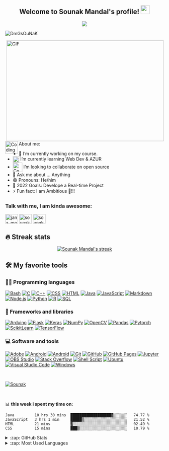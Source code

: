 <h2 align="center">
  Welcome to Sounak Mandal's profile!
  <img src="https://media.giphy.com/media/hvRJCLFzcasrR4ia7z/giphy.gif" width="28">
</h3>
<p align="center">
  <a href="https://github.com/DenverCoder1/readme-typing-svg"><img src="https://readme-typing-svg.herokuapp.com?color=2aa788&center=true&lines=4th+Year+Engineering+Student;Interested+in+Web+Development;Always+learning"></a>
</p>
<p align="left"> <img src="https://komarev.com/ghpvc/?username=DmGsOuNaK" alt="DmGsOuNaK" /> </p>
 <img align="right" alt="GIF" src="https://camo.githubusercontent.com/40165a147c3dcea0fa1db780bb533fc5f98546ccfb9d5d05ddb2f429277f5348/68747470733a2f2f616e616c7974696373696e6469616d61672e636f6d2f77702d636f6e74656e742f75706c6f6164732f323031382f31322f646576656c6f7065722d6472696262626c652e676966?raw=true" width="500" height="320" />

About me:
<img align="left" alt="Coding" width="40" src="https://camo.githubusercontent.com/63371d36886ee658f5a97401f393e1ab1684b2fd3de674b8f5efc7d410b2a3d0/68747470733a2f2f6d656469612e67697068792e636f6d2f6d656469612f57556c706c634d704f43456d5447427442572f67697068792e676966">

- 🔭 I’m currently working on my course.
- <img align="center" alt="Coding" width="20" src="https://raw.githubusercontent.com/TheDudeThatCode/TheDudeThatCode/master/Assets/Rocket.gif"> I’m currently learning Web Dev & AZUR
- <img align="center" alt="Coding" width="30" src="https://raw.githubusercontent.com/TheDudeThatCode/TheDudeThatCode/master/Assets/Developer.gif"> I’m looking to collaborate on open source
- 💬 Ask me about ... Anything
- 😄 Pronouns: He/him
- 🥅 2022 Goals: Develope a Real-time Project
- ⚡ Fun fact: I am Ambitious 🙂!!!


### Talk with me, I am kinda awesome:
<p align="left">
<a href="https://twitter.com/jana_moudipa" target="blank"><img align="center" src="https://cdn.jsdelivr.net/npm/simple-icons@3.0.1/icons/twitter.svg" alt="jana_moudipa" height="30" width="40" /></a>
<a href="https://www.linkedin.com/in/sounak-mandal-700382205" target="blank"><img align="center" src="https://cdn.jsdelivr.net/npm/simple-icons@3.0.1/icons/linkedin.svg" alt="sounak-mandal-700382205" height="30" width="40" /></a>
<a href="https://www.instagram.com/thats_sounak/" target="blank"><img align="center" src="https://cdn.jsdelivr.net/npm/simple-icons@3.0.1/icons/instagram.svg" alt="sounak_mandal" height="30" width="40" /></a>

</p>

## 🔥 Streak stats

<!-- GitHub Readme Streak Stats - https://github.com/DenverCoder1/github-readme-streak-stats -->
<p align="center">
  <a href="https://github.com/DenverCoder1/github-readme-streak-stats">
    <img title="🔥 Get streak stats for your profile at git.io/streak-stats" alt="Sounak Mandal's streak" src="https://github-readme-streak-stats.herokuapp.com?user=DmGsOuNaK&theme=gotham&hide_border=true"/>
  </a>
</p>



## 🛠️ My favorite tools
### 👨‍💻 Programming languages

<p>
    <a href="#"><img alt="Bash" src="https://img.shields.io/badge/Bash-121011.svg?logo=gnu-bash&logoColor=white"></a>
    <a href="#"><img alt="C" src="https://custom-icon-badges.herokuapp.com/badge/C-03599C.svg?logo=c-in-hexagon&logoColor=white"></a>
    <a href="#"><img alt="C++" src="https://custom-icon-badges.herokuapp.com/badge/C++-9C033A.svg?logo=cpp2&logoColor=white"></a>
    <a href="#"><img alt="CSS" src="https://img.shields.io/badge/CSS-1572B6.svg?logo=css3&logoColor=white"></a>
    <a href="#"><img alt="HTML" src="https://img.shields.io/badge/HTML-E34F26.svg?logo=html5&logoColor=white"></a>
    <a href="#"><img alt="Java" src="https://img.shields.io/badge/Java-007396.svg?logo=java&logoColor=white"></a>
    <a href="#"><img alt="JavaScript" src="https://img.shields.io/badge/JavaScript-F7DF1E.svg?logo=javascript&logoColor=black"></a>
    <a href="#"><img alt="Markdown" src="https://img.shields.io/badge/Markdown-000000.svg?logo=markdown&logoColor=white"></a>
    <a href="#"><img alt="Node.js" src="https://img.shields.io/badge/Node.js-43853D.svg?logo=node.js&logoColor=white"></a>
    <a href="#"><img alt="Python" src="https://img.shields.io/badge/Python-14354C.svg?logo=python&logoColor=white"></a>
    <a href="#"><img alt="R" src="https://img.shields.io/badge/R-276DC3.svg?logo=r&logoColor=white"></a>
    <a href="#"><img alt="SQL" src="https://custom-icon-badges.herokuapp.com/badge/SQL-025E8C.svg?logo=database&logoColor=white"></a>
</p>

### 🧰 Frameworks and libraries

<p>
    <a href="#"><img alt="Arduino" src="https://img.shields.io/badge/-Arduino-00979D?logo=Arduino&logoColor=white"></a>
    <a href="#"><img alt="Flask" src="https://img.shields.io/badge/flask-49D.svg?logo=flask&logoColor=white"></a>
    <a href="#"><img alt="Keras" src="https://img.shields.io/badge/Keras-D00000.svg?logo=Keras&logoColor=white"></a>
    <a href="#"><img alt="NumPy" src="https://img.shields.io/badge/Numpy-013243.svg?logo=numpy&logoColor=white"></a>
    <a href="#"><img alt="OpenCV" src="https://img.shields.io/badge/OpenCV-%23white.svg?logo=opencv"></a>
    <a href="#"><img alt="Pandas" src="https://img.shields.io/badge/Pandas-150458.svg?logo=pandas&logoColor=white"></a>
    <a href="#"><img alt="Pytorch" src="https://img.shields.io/badge/Pytorch-150.svg?logo=PyTorch&logoColor=white"></a>
    <a href="#"><img alt="ScikitLearn" src="https://img.shields.io/badge/scikit--learn-%23F7931E.svg?logo=scikit-learn&logoColor=white"></a>
    <a href="#"><img alt="TensorFlow" src="https://img.shields.io/badge/TensorFlow-FF6F00.svg?logo=TensorFlow&logoColor=white"></a>
</p>

### 💻 Software and tools

<p>
    <a href="#"><img alt="Adobe" src="https://img.shields.io/badge/Adobe-FF0000.svg?logo=adobe&logoColor=white"></a>
    <a href="#"><img alt="Android" src="https://img.shields.io/badge/Android-3DDC84?logo=android&logoColor=white"></a>
    <a href="#"><img alt="Android" src="https://img.shields.io/badge/Canva-%2300C4CC.svg?logo=Canva&logoColor=white"></a>
    <a href="#"><img alt="Git" src="https://img.shields.io/badge/Git-F05033.svg?logo=git&logoColor=white"></a>
    <a href="#"><img alt="GitHub" src="https://img.shields.io/badge/Github-%23121011.svg?logo=github&logoColor=white"></a>
    <a href="#"><img alt="GitHub Pages" src="https://img.shields.io/badge/GitHub%20Pages-327FC7.svg?logo=github&logoColor=white"></a>
    <a href="#"><img alt="Jupyter" src="https://img.shields.io/badge/Jupyter-F37626.svg?logo=Jupyter&logoColor=white"></a>
    <a href="#"><img alt="OBS Studio" src="https://img.shields.io/badge/-OBS%20Studio-302E31?logo=obs-studio&logoColor=white"></a>
    <a href="#"><img alt="Stack Overflow" src="https://img.shields.io/badge/-Stack%20Overflow-FE7A16?logo=stack-overflow&logoColor=white"></a>
    <a href="#"><img alt="Shell Script" src="https://img.shields.io/badge/Shell%20Script-150458.svg?logo=gnu-bash&logoColor=white"></a>
    <a href="#"><img alt="Ubuntu" src="https://img.shields.io/badge/Ubuntu-E95420?logo=ubuntu&logoColor=white"><a>
    <a href="#"><img alt="Visual Studio Code" src="https://img.shields.io/badge/Visual%20Studio%20Code-ad78f7.svg?logo=visual-studio-code&logoColor=white"></a>
    <a href="#"><img alt="Windows" src="https://img.shields.io/badge/Windows-0078D6?logo=windows&logoColor=white"></a>
</p>
</br>

<p align="left"> <a href="https://github.com/ryo-ma/github-profile-trophy"><img src="https://github-profile-trophy.vercel.app/?username=DmGsOuNaK" alt="Sounak" /></a></p>

<br />

📊 **this week i spent my time on:**
<!--START_SECTION:waka-->
```text
Java         10 hrs 30 mins  ██████████████████▓░░░░░░   74.77 % 
JavaScript   3 hrs 1 min     █████▒░░░░░░░░░░░░░░░░░░░   21.52 % 
HTML         21 mins         ▓░░░░░░░░░░░░░░░░░░░░░░░░   02.49 % 
CSS          15 mins         ███▒░░░░░░░░░░░░░░░░░░░░░   10.79 % 

```
<!--END_SECTION:waka-->


<details>
  <summary>:zap: GitHub Stats</summary>

  <img align="left" alt="Sounak's GitHub Stats" src="https://github-readme-stats.vercel.app/api?username=DmGsOuNaK&show_icons=true&hide_border=true" />

</details>

<details>
  <summary>:zap: Most Used Languages</summary>

<img src="https://github-readme-stats.vercel.app/api/top-langs/?username=DmGsOuNak&layout=compact" alt="Sounak Mandal's stats" />
</details>


